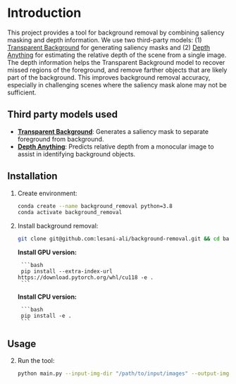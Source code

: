 # Introduction

This project provides a tool for background removal by combining saliency masking and depth information.
We use two third-party models: (1) [Transparent Background](https://github.com/plemeri/transparent-background) for generating saliency masks and (2) [Depth Anything](https://github.com/LiheYoung/Depth-Anything) for estimating the relative depth of the scene from a single image. The depth information helps the Transparent Background model to recover missed regions of the foreground, and remove farther objects that are likely part of the background. This improves background removal accuracy, especially in challenging scenes where the saliency mask alone may not be sufficient.

## Third party models used

- **[Transparent Background](https://github.com/plemeri/transparent-background)**: Generates a saliency mask to separate foreground from background.
- **[Depth Anything](https://github.com/LiheYoung/Depth-Anything)**: Predicts relative depth from a monocular image to assist in identifying background objects.

## Installation

1. Create environment:
    ```bash
    conda create --name background_removal python=3.8
    conda activate background_removal
    ```
2. Install background removal:
    ```bash
    git clone git@github.com:lesani-ali/background-removal.git && cd background-removal
    ```
    **Install GPU version:**

        ```bash
        pip install --extra-index-url https://download.pytorch.org/whl/cu118 -e .
        ```

    **Install CPU version:**

        ```bash
        pip install -e .
        ```


## Usage

2. Run the tool:
    ```bash
    python main.py --input-img-dir "/path/to/input/images" --output-img-dir "/path/to/output/images"" 
    ```